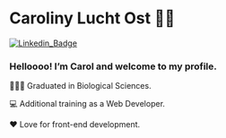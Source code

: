 #  Caroliny Lucht Ost :woman_technologist:

[![Linkedin_Badge](https://img.shields.io/badge/-LinkedIn-blue?style=flat-square&logo=Linkedin&logoColor=white&link=https://www.linkedin.com/in/caroliny-l-8243921a7/)](https://www.linkedin.com/in/caroliny-l-8243921a7/)

### Helloooo! I’m Carol and welcome to my profile.

🧑🏻‍🔬 Graduated in Biological Sciences.

💻 Additional training as a Web Developer.

❤️ Love for front-end development.
